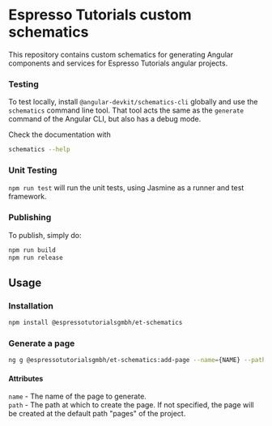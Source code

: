 # Espresso Tutorials custom schematics

This repository contains custom schematics for generating Angular components and services for Espresso Tutorials angular projects.

### Testing

To test locally, install `@angular-devkit/schematics-cli` globally and use the `schematics` command line tool. That tool acts the same as the `generate` command of the Angular CLI, but also has a debug mode.

Check the documentation with

```bash
schematics --help
```

### Unit Testing

`npm run test` will run the unit tests, using Jasmine as a runner and test framework.

### Publishing

To publish, simply do:

```bash
npm run build
npm run release
```

## Usage

### Installation
```bash
npm install @espressotutorialsgmbh/et-schematics
```

### Generate a page
```bash
ng g @espressotutorialsgmbh/et-schematics:add-page --name={NAME} --path={PATH}
```

#### Attributes
`name` - The name of the page to generate.\
`path` - The path at which to create the page. If not specified, the page will be created at the default path "pages" of the project.
